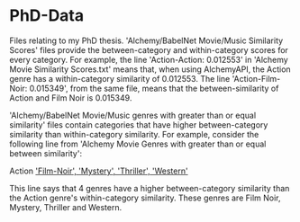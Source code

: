 # PhD-Data
Files relating to my PhD thesis.
'Alchemy/BabelNet Movie/Music Similarity Scores' files provide the between-category and within-category scores for every category. For example, the line 'Action-Action: 0.012553' in 'Alchemy Movie Similarity Scores.txt' means that, when using AlchemyAPI, the Action genre has a within-category similarity of 0.012553. The line 'Action-Film-Noir: 0.015349', from the same file, means that the between-similarity of Action and Film Noir is 0.015349.

'Alchemy/BabelNet Movie/Music genres with greater than or equal similarity' files contain categories that have higher between-category similarity than within-category similarity. For example, consider the following line from 'Alchemy Movie Genres with greater than or equal between similarity':

Action	['Film-Noir', 'Mystery', 'Thriller', 'Western'](4)

This line says that 4 genres have a higher between-category similarity than the Action genre's within-category similarity. These genres are Film Noir, Mystery, Thriller and Western.
